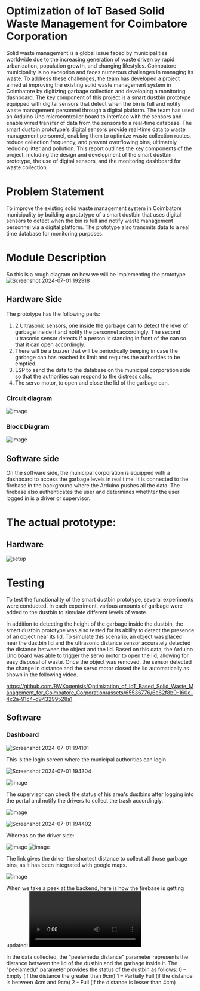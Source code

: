 # Optimization of IoT Based Solid Waste Management for Coimbatore Corporation

Solid waste management is a global issue faced by municipalities worldwide due to the
increasing generation of waste driven by rapid urbanization, population growth, and changing
lifestyles. Coimbatore municipality is no exception and faces numerous challenges in managing its
waste. To address these challenges, the team has developed a project aimed at improving the existing
solid waste management system in Coimbatore by digitizing garbage collection and developing a
monitoring dashboard.
The key component of this project is a smart dustbin prototype equipped with digital sensors
that detect when the bin is full and notify waste management personnel through a digital platform.
The team has used an Arduino Uno microcontroller board to interface with the sensors and enable
wired transfer of data from the sensors to a real-time database.
The smart dustbin prototype's digital sensors provide real-time data to waste management
personnel, enabling them to optimize waste collection routes, reduce collection frequency, and
prevent overflowing bins, ultimately reducing litter and pollution. This report outlines the key
components of the project, including the design and development of the smart dustbin prototype,
the use of digital sensors, and the monitoring dashboard for waste collection.

# Problem Statement
To improve the existing solid waste management system in Coimbatore municipality by
building a prototype of a smart dustbin that uses digital sensors to detect when the bin is full and
notify waste management personnel via a digital platform. The prototype also transmits data to a
real time database for monitoring purposes.

# Module Description
So this is a rough diagram on how we will be implementing the prototype
![Screenshot 2024-07-01 192918](https://github.com/RWXogenisis/Optimization_of_IoT_Based_Solid_Waste_Management_for_Coimbatore_Corporation/assets/65536776/5c03b734-c1a1-4ace-9389-9ac5105300ca)

## Hardware Side
The prototype has the following parts:
1. 2 Ultrasonic sensors, one inside the garbage can to detect the level of garbage inside it and notify the personnel accordingly. The second ultrasonic sensor detects if a person is standing in front of the can so that it can open accordingly.
2. There will be a buzzer that will be periodically beeping in case the garbage can has reached its limit and requires the authorities to be emptied.
3. ESP to send the data to the database on the municipal corporation side so that the authorities can respond to the distress calls.
4. The servo motor, to open and close the lid of the garbage can.

### Circuit diagram
![image](https://github.com/RWXogenisis/Optimization_of_IoT_Based_Solid_Waste_Management_for_Coimbatore_Corporation/assets/65536776/644072ef-f9f6-496a-9e26-10a78878c46e)

### Block Diagram
![image](https://github.com/RWXogenisis/Optimization_of_IoT_Based_Solid_Waste_Management_for_Coimbatore_Corporation/assets/65536776/1a8bdbfd-297a-4635-bd1d-80d187d88dc5)

## Software side
On the software side, the municipal corporation is equipped with a dashboard to access the garbage levels in real time. It is connected to the firebase in the background where the Arduino pushes all the data. The firebase also authenticates the user and determines whethter the user logged in is a driver or supervisor.


# The actual prototype:

## Hardware
![setup](https://github.com/RWXogenisis/Optimization_of_IoT_Based_Solid_Waste_Management_for_Coimbatore_Corporation/assets/65536776/f4089a7b-2369-4eb9-82b9-507e39198559)

# Testing
To test the functionality of the smart dustbin prototype, several experiments were conducted.
In each experiment, various amounts of garbage were added to the dustbin to simulate different
levels of waste.

In addition to detecting the height of the garbage inside the dustbin, the smart dustbin
prototype was also tested for its ability to detect the presence of an object near its lid. To simulate
this scenario, an object was placed near the dustbin lid and the ultrasonic distance sensor accurately
detected the distance between the object and the lid.
Based on this data, the Arduino Uno board was able to trigger the servo motor to open the
lid, allowing for easy disposal of waste. Once the object was removed, the sensor detected the
change in distance and the servo motor closed the lid automatically as shown in the following video.


https://github.com/RWXogenisis/Optimization_of_IoT_Based_Solid_Waste_Management_for_Coimbatore_Corporation/assets/65536776/6e62f8b0-160e-4c2a-91c4-d943299528a1

## Software
### Dashboard
![Screenshot 2024-07-01 194101](https://github.com/RWXogenisis/Optimization_of_IoT_Based_Solid_Waste_Management_for_Coimbatore_Corporation/assets/65536776/d0d4249a-5051-43d2-84cd-b4d4af5d7260)

This is the login screen where the municipal authorities can login

![Screenshot 2024-07-01 194304](https://github.com/RWXogenisis/Optimization_of_IoT_Based_Solid_Waste_Management_for_Coimbatore_Corporation/assets/65536776/d91d8733-fb1e-4896-bd5c-3f782099a2db)

![image](https://github.com/RWXogenisis/Optimization_of_IoT_Based_Solid_Waste_Management_for_Coimbatore_Corporation/assets/65536776/6f48478a-ef93-4d94-9d60-6fec7c2724e3)

The supervisor can check the status of his area's dustbins after logging into the portal and notify the drivers to collect the trash accordingly.

![image](https://github.com/RWXogenisis/Optimization_of_IoT_Based_Solid_Waste_Management_for_Coimbatore_Corporation/assets/65536776/fe50641b-bb74-46c5-9352-85fe8ba2e8d3)

![Screenshot 2024-07-01 194402](https://github.com/RWXogenisis/Optimization_of_IoT_Based_Solid_Waste_Management_for_Coimbatore_Corporation/assets/65536776/9488b06a-c31b-4c08-94db-a370bddf38e1)

Whereas on the driver side:

![image](https://github.com/RWXogenisis/Optimization_of_IoT_Based_Solid_Waste_Management_for_Coimbatore_Corporation/assets/65536776/fff5c4f5-87ca-4dd6-b279-f900bd30e68c)
![image](https://github.com/RWXogenisis/Optimization_of_IoT_Based_Solid_Waste_Management_for_Coimbatore_Corporation/assets/65536776/845da2a5-0942-4abb-9b74-6aade2cd0ce4)

The link gives the driver the shortest distance to collect all those garbage bins, as it has
been integrated with google maps.

![image](https://github.com/RWXogenisis/Optimization_of_IoT_Based_Solid_Waste_Management_for_Coimbatore_Corporation/assets/65536776/b553d09c-188e-408c-bec6-7364a856a6ac)

When we take a peek at the backend, here is how the firebase is getting updated:
<video src="https://github.com/RWXogenisis/Optimization_of_IoT_Based_Solid_Waste_Management_for_Coimbatore_Corporation/assets/65536776/ce96940a-ed81-44e1-810d-e47a55eec9d6" />


In the data collected, the "peelemedu_distance" parameter represents the distance between
the lid of the dustbin and the garbage inside it. The "peelamedu" parameter provides the status of
the dustbin as follows:
0 – Empty (if the distance the greater than 9cm)
1 – Partially Full (if the distance is between 4cm and 9cm)
2 - Full (if the distance is lesser than 4cm)


